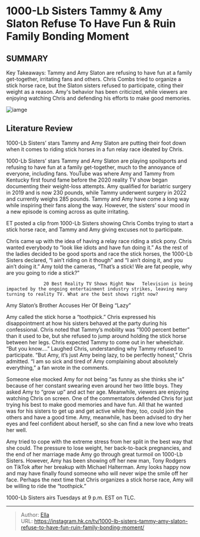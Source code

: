 # 1000-Lb Sisters Tammy &amp; Amy Slaton Refuse To Have Fun &amp; Ruin Family Bonding Moment


## SUMMARY 



  Key Takeaways:   Tammy and Amy Slaton are refusing to have fun at a family get-together, irritating fans and others.   Chris Combs tried to organize a stick horse race, but the Slaton sisters refused to participate, citing their weight as a reason.   Amy&#39;s behavior has been criticized, while viewers are enjoying watching Chris and defending his efforts to make good memories.  

![iamge](https://static1.srcdn.com/wordpress/wp-content/uploads/2023/08/update_-how-much-1000-lb-sisters-amy-tammy-slaton-likely-weigh-now-updatev-1.jpg)

## Literature Review
1000-Lb Sisters’ stars Tammy and Amy Slaton are putting their foot down when it comes to riding stick horses in a fun relay race ideated by Chris.




1000-Lb Sisters’ stars Tammy and Amy Slaton are playing spoilsports and refusing to have fun at a family get-together, much to the annoyance of everyone, including fans. YouTube was where Amy and Tammy from Kentucky first found fame before the 2020 reality TV show began documenting their weight-loss attempts. Amy qualified for bariatric surgery in 2019 and is now 230 pounds, while Tammy underwent surgery in 2022 and currently weighs 285 pounds. Tammy and Amy have come a long way while inspiring their fans along the way. However, the sisters’ sour mood in a new episode is coming across as quite irritating.




ET posted a clip from 1000-Lb Sisters showing Chris Combs trying to start a stick horse race, and Tammy and Amy giving excuses not to participate.


 

Chris came up with the idea of having a relay race riding a stick pony. Chris wanted everybody to “look like idiots and have fun doing it.” As the rest of the ladies decided to be good sports and race the stick horses, the 1000-Lb Sisters declared, “I ain’t riding on it though” and “I ain’t doing it, and you ain’t doing it.” Amy told the cameras, “That’s a stick! We are fat people, why are you going to ride a stick?”

                  20 Best Reality TV Shows Right Now   Television is being impacted by the ongoing entertainment industry strikes, leaving many turning to reality TV. What are the best shows right now?    





 Amy Slaton’s Brother Accuses Her Of Being “Lazy” 
          

Amy called the stick horse a “toothpick.” Chris expressed his disappointment at how his sisters behaved at the party during his confessional. Chris noted that Tammy’s mobility was “1000 percent better” than it used to be, but she refused to jump around holding the stick horse between her legs. Chris expected Tammy to come out in her wheelchair. “But you know….” Laughed Chris, understanding why Tammy refused to participate. “But Amy, it’s just Amy being lazy, to be perfectly honest,” Chris admitted. “I am so sick and tired of Amy complaining about absolutely everything,” a fan wrote in the comments.

Someone else mocked Amy for not being “as funny as she thinks she is” because of her constant swearing even around her two little boys. They asked Amy to “grow up” and act her age. Meanwhile, viewers are enjoying watching Chris on screen. One of the commentators defended Chris for just trying his best to make good memories and have fun. All that he wanted was for his sisters to get up and get active while they, too, could join the others and have a good time. Amy, meanwhile, has been advised to dry her eyes and feel confident about herself, so she can find a new love who treats her well.




Amy tried to cope with the extreme stress from her split in the best way that she could. The pressure to lose weight, her back-to-back pregnancies, and the end of her marriage made Amy go through great turmoil on 1000-Lb Sisters. However, Amy has been showing off her new man, Tony Rodgers on TikTok after her breakup with Michael Halterman. Amy looks happy now and may have finally found someone who will never wipe the smile off her face. Perhaps the next time that Chris organizes a stick horse race, Amy will be willing to ride the “toothpick.”



1000-Lb Sisters airs Tuesdays at 9 p.m. EST on TLC.






---

> Author: [Ella](https://instagram.hk.cn/)  
> URL: https://instagram.hk.cn/tv/1000-lb-sisters-tammy-amy-slaton-refuse-to-have-fun-ruin-family-bonding-moment/  

